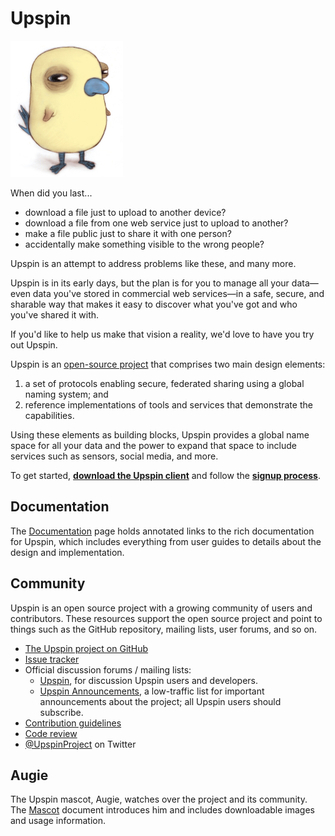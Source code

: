 # Upspin

<img src="/doc/images/augie.jpg" width="180" height="218" alt="Home"/>

When did you last...

- download a file just to upload to another device?
- download a file from one web service just to upload to another?
- make a file public just to share it with one person?
- accidentally make something visible to the wrong people?

Upspin is an attempt to address problems like these, and many more.

Upspin is in its early days, but the plan is for you to manage all your
data—even data you've stored in commercial web services—in a safe, secure,
and sharable way that makes it easy to discover what you've got and who you've
shared it with.

If you'd like to help us make that vision a reality, we'd love to have you try
out Upspin.

Upspin is an [open-source project](https://github.com/upspin/upspin) that
comprises two main design elements:

1. a set of protocols enabling secure, federated sharing using a global naming
   system; and
2. reference implementations of tools and services that demonstrate the
   capabilities.

Using these elements as building blocks, Upspin provides a global name space
for all your data and the power to expand that space to include services such
as sensors, social media, and more.

To get started, [**download the Upspin client**](/dl/) and follow the
[**signup process**](/doc/signup.md).

## Documentation

The [Documentation](/doc/doc.md) page holds annotated links to the
rich documentation for Upspin, which includes everything from
user guides to details about the design and implementation.

## Community

Upspin is an open source project with a growing community
of users and contributors.
These resources support the open source project and
point to things such as the GitHub repository,
mailing lists, user forums, and so on.

- [The Upspin project on GitHub](https://github.com/upspin/upspin)
- [Issue tracker](https://github.com/upspin/upspin/issues)
- Official discussion forums / mailing lists:
  - [Upspin](https://groups.google.com/forum/#!forum/upspin),
    for discussion Upspin users and developers.
  - [Upspin Announcements](https://groups.google.com/forum/#!forum/upspin-announce),
    a low-traffic list for important announcements about the project;
    all Upspin users should subscribe.
- [Contribution guidelines](https://github.com/upspin/upspin/blob/master/CONTRIBUTING.md)
- [Code review](https://upspin-review.googlesource.com)
- [@UpspinProject](https://twitter.com/UpspinProject) on Twitter

## Augie

The Upspin mascot, Augie, watches over the project and its community.
The [Mascot](/doc/mascot.md) document introduces
him and includes downloadable images and usage information.
